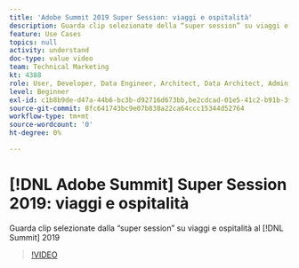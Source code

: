 ```yaml
---
title: 'Adobe Summit 2019 Super Session: viaggi e ospitalità'
description: Guarda clip selezionate della “super session” su viaggi e ospitalità al Summit 2019
feature: Use Cases
topics: null
activity: understand
doc-type: value video
team: Technical Marketing
kt: 4388
role: User, Developer, Data Engineer, Architect, Data Architect, Admin, Leader
level: Beginner
exl-id: c1b8b9de-d47a-44b6-bc3b-d92716d673bb,be2cdcad-01e5-41c2-b91b-3feec9d17d50
source-git-commit: 8fc641743bc9e07b838a22ca64ccc15344d52764
workflow-type: tm+mt
source-wordcount: '0'
ht-degree: 0%

---
```


# [!DNL Adobe Summit] Super Session 2019: viaggi e ospitalità

Guarda clip selezionate dalla “super session” su viaggi e ospitalità al [!DNL Summit] 2019

>[!VIDEO](https://video.tv.adobe.com/v/31442/?quality=12&learn=on)
